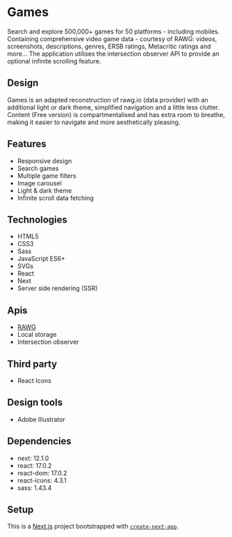 # Games

Search and explore 500,000+ games for 50 platforms - including mobiles.
Containing comprehensive video game data - courtesy of RAWG: videos, screenshots, descriptions, genres, ERSB ratings, Metacritic ratings and more...
The application utilises the intersection observer API to provide an optional infinite scrolling feature.

## Design

Games is an adapted reconstruction of rawg.io (data provider) with an additional light or dark theme, simplified navigation and a little less clutter. Content (Free version) is compartmentalised and has extra room to breathe, making it easier to navigate and more aesthetically pleasing.

## Features

- Responsive design
- Search games
- Multiple game filters
- Image carousel
- Light & dark theme
- Infinite scroll data fetching

## Technologies

- HTML5
- CSS3
- Sass
- JavaScript ES6+
- SVGs
- React
- Next
- Server side rendering (SSR)

## Apis

- [RAWG](https://rawg.io/apidocs)
- Local storage
- Intersection observer

## Third party

- React Icons

## Design tools

- Adobe Illustrator

## Dependencies

- next: 12.1.0
- react: 17.0.2
- react-dom: 17.0.2
- react-icons: 4.3.1
- sass: 1.43.4

## Setup

This is a [Next.js](https://nextjs.org/) project bootstrapped with [`create-next-app`](https://github.com/vercel/next.js/tree/canary/packages/create-next-app).
